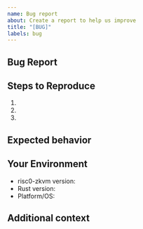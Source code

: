 ```yaml
---
name: Bug report
about: Create a report to help us improve
title: "[BUG]"
labels: bug
---
```


## Bug Report
<!-- A clear and concise description of what the bug is. -->

## Steps to Reproduce
1.
2.
3.

## Expected behavior
<!-- A clear and concise description of what you expected to happen. -->

## Your Environment
- risc0-zkvm version:
- Rust version:
- Platform/OS:

## Additional context
<!-- Add any other context about the problem here. -->
